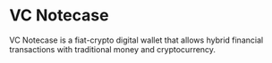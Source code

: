 # VC Notecase

VC Notecase is a fiat-crypto digital wallet that allows hybrid financial transactions with traditional money and cryptocurrency.
